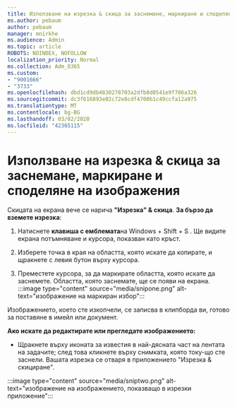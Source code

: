 ```yaml
---
title: Използване на изрезка & скица за заснемане, маркиране и споделяне на изображения
ms.author: pebaum
author: pebaum
manager: mnirkhe
ms.audience: Admin
ms.topic: article
ROBOTS: NOINDEX, NOFOLLOW
localization_priority: Normal
ms.collection: Adm_O365
ms.custom:
- "9001666"
- "3733"
ms.openlocfilehash: dbd1cd9db4830278703a2dfb8d0541e9f706a326
ms.sourcegitcommit: dc3f616893e02c72e8cdf4700b1c49ccfa12a975
ms.translationtype: MT
ms.contentlocale: bg-BG
ms.lasthandoff: 03/02/2020
ms.locfileid: "42365115"
---
```

# <a name="use-snip--sketch-to-capture-mark-up-and-share-images"></a>Използване на изрезка & скица за заснемане, маркиране и споделяне на изображения

Скицата на екрана вече се нарича **"Изрезка" & скица**. **За бързо да вземете изрезка**:

1. Натиснете **клавиша с емблемата**на Windows + Shift + S . Ще видите екрана потъмняване и курсора, показван като кръст. 

2. Изберете точка в края на областта, която искате да копирате, и щракнете с левия бутон върху курсора. 

3. Преместете курсора, за да маркирате областта, която искате да заснемете. Областта, която заснемате, ще се появи на екрана.
:::image type="content" source="media/snipone.png" alt-text="изображение на маркиран избор":::

Изображението, което сте изкопчели, се записва в клипборда ви, готово за поставяне в имейл или документ. 

**Ако искате да редактирате или прегледате изображението:** 

- Щракнете върху иконата за известия в най-дясната част на лентата на задачите; след това кликнете върху снимката, която току-що сте заснели. Вашата изрезка се отваря в приложението "Изрезка & скициране".

:::image type="content" source="media/sniptwo.png" alt-text="изображение на изображението, показващо в изрезки приложение":::